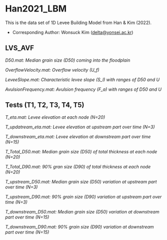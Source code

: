 # Han2021_LBM
This is the data set of 1D Levee Building Model from Han &amp; Kim (2022).

* Corresponding Author: Wonsuck Kim (delta@yonsei.ac.kr)

**LVS_AVF**
--------
*D50.mat: Median grain size (D50) coming into the floodplain*

*OverflowVelocity.mat: Overflow velocity (U_f)*

*LeveeSlope.mat: Characteristic levee slope (S_l) with ranges of D50 and U*

*AvulsionFrequency.mat: Avulsion frequency (F_a) with ranges of D50 and U*


**Tests (T1, T2, T3, T4, T5)**
--------
*T_eta.mat: Levee elevation at each node (N=20)*

*T_updatream_eta.mat: Levee elevation at upstream part over time (N=3)*

*T_downstream_eta.mat: Levee elevation at downstream part over time (N=15)*

*T_Total_D50.mat: Median grain size (D50) of total thickness at each node (N=20)*

*T_Total_D90.mat: 90% gran size (D90) of total thickness at each node (N=20)*

*T_upstream_D50.mat: Median grain size (D50) variation at upstream part over time (N=3)*

*T_upstream_D90.mat: 90% grain size (D90) variation at upstream part over time (N=3)*

*T_downstream_D50.mat: Median grain size (D50) variation at downstream part over time (N=15)*

*T_downstream_D90.mat: 90% grain size (D90) variation at downstream part over time (N=15)*

